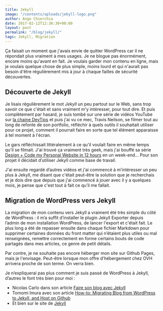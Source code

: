 ```yaml
---
title: Jekyll
image: "/contents/uploads/jekyll-logo.png"
author: Ange Chierchia
date: 2017-02-12T12:36:30+00:00
layout: post
permalink: "/blog/jekyll/"
tags: Jekyll, Migration
---
```


Ça faisait un moment que j'avais envie de quitter WordPress car il ne répondait plus vraiment à mes usages. Je ne blogue pas énormément, encore moins qu'avant en fait.  Je voulais garder mon contenu en ligne, mais je voulais quelque chose de plus simple, moins lourd et qui n'aurait pas besoin d'être régulièrement mis à jour à chaque failles de sécurité découvertes.

## Découverte de Jekyll

Je lisais régulièrement le mot *Jekyll* un peu partout sur le Web, sans trop savoir ce que c'était et sans vraiment m'y intéresser, pour tout dire. Et puis complètement par hasard, je suis tombé sur une série de vidéos YouTube sur [la chaine DevTips](https://www.youtube.com/user/DevTipsForDesigners) et puis j'ai vu ce mec, Travis Neilson, se filmer tout au long de refonte de son portfolio, réfléchir à quels outils il souhaitait utiliser pour ce projet, comment il pourrait faire en sorte que tel élément apparaisse à tel moment à l'écran.

Le gars réfléchissait littéralement à ce qu'il voulait faire en même temps qu'il se filmait. J'ai trouvé ça vraiment très geek, mais j'ai bouffé sa série [Design + Code my Personal Website in 12 hours](https://www.youtube.com/playlist?list=PLqGj3iMvMa4KeBN2krBtcO3U90_7SOl-A) en un week-end... Pour son projet il décidait d’utiliser Jekyll comme base de travail.

J'ai ensuite regardé d’autres vidéos et j'ai commencé à m’intéresser un peu plus à Jekyll, me disant que c'était peut-être la solution que je recherchais et je dois dire que depuis que j'ai commencé à jouer avec il y a quelques mois, je pense que c'est tout à fait ce qu’il me fallait.

## Migration de WordPress vers Jekyll

La migration de mon contenu vers Jekyll a vraiment été très simple du côté de WordPress : il m’a suffit d’installer le plugin Jekyll Exporter depuis l’admin de mon installation WordPress, de lancer l'export et c'était fait. Le plus long a été de repasser ensuite dans chaque fichier Markdown pour supprimer certaines données du front matter qui n’étaient plus utiles ou mal renseignées, remettre correctement en forme certains bouts de code partagés dans mes articles, ce genre de petit détails. 

Par contre, je ne souhaite pas encore héberger mon site sur Github Pages, mais je l'envisage. Peut-être lorsque mon offre d'hébergement chez OVH arrivera proche de son terme. On verra bien.

Je n’expliquerai pas plus comment je suis passé de WordPress à Jekyll, d’autres le font très bien pour moi : 

- Nicolas Carlo dans son article [Faire son blog avec Jekyll](http://www.nicoespeon.com/fr/2013/04/faire-son-blog-avec-jekyll/)
- Tomomi Imura avec son article [How-to: Migrating Blog from WordPress to Jekyll, and Host on Github](http://www.girliemac.com/blog/2013/12/27/wordpress-to-jekyll/)
- Et bien sur le site de [Jekyll](https://jekyllrb.com/)
